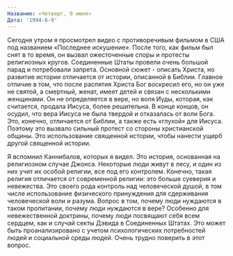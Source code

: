 ```yaml
---
Название: «Четверг, 9 июня»
Дата: '1994-6-9'
---
```


Сегодня утром я просмотрел видео с противоречивым фильмом в США под названием «Последнее искушение». После того, как фильм был снят в то время, он вызвал ожесточенные споры и протесты религиозных кругов. Соединенные Штаты провели очень большой парад и потребовали запрета. Основной сюжет - описать Христа, но развитие истории отличается от истории, описанной в Библии. Главное отличие в том, что после распятия Христа Бог воскресил его, но он уже не святой, а смертный, женат, имеет детей и связан с несколькими женщинами. Он не определяется в вере, но воля Иуды, которая, как считается, продала Иисуса, более решительна. В конце концов, он осудил, что вера Иисуса не была твердой и отказалась от воли Бога. Это, конечно, отличается от Библии, а также есть «глухой» для Иисуса. Поэтому это вызвало сильный протест со стороны христианской общины. Это использование священной истории, чтобы нанести ущерб другой священной истории.

Я вспомнил Каннибалов, которых я видел. Это история, основанная на религиозном случае Джонса. Некоторые люди живут в лесу, и один из них учит их особой религии, все под его контролем. Конечно, такая религия отличается от современной религии: это больше суеверия и невежества. Это своего рода контроль над человеческой душой, в том числе использование физического принуждения для сдерживания человеческой воли и разума. Вопрос в том, почему люди нуждаются в таком пропитании, почему люди нуждаются в вере? Особенно для невежественной доктрины, почему люди посвящают себя всем сердцем, как и случай секты Дэвида в Соединенных Штатах. Это может быть проанализировано с учетом психологических потребностей людей и социальной среды людей. Очень трудно поверить в этот вопрос.

